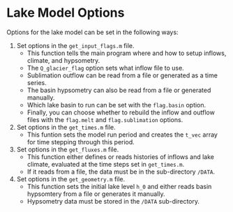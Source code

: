 # Lake Model Options

Options for the lake model can be set in the following ways:

1. Set options in the `get_input_flags.m` file. 
    - This function tells the main program where and how to setup inflows, climate, and hypsometry.
    - The `Q_glacier_flag` option sets what inflow file to use.
    - Sublimation outflow can be read from a file or generated as a time series.
    - The basin hypsometry can also be read from a file or generated manually.
    - Which lake basin to run can be set with the `flag.basin` option.
    - Finally, you can choose whether to rebuild the inflow and outflow files with the `flag.melt` and `flag.sublimation` options.
2. Set options in the `get_times.m` file.
    - This funtion sets the model run period and creates the `t_vec` array for time stepping through this period.
3. Set options in the `get_fluxes.m` file.
    - This function either defines or reads histories of inflows and lake climate, evaluated at the time steps set in `get_times.m`.
    - If it reads from a file, the data must be in the sub-directory `/DATA`.
4. Set options in the `get_geometry.m` file.
    - This function sets the initial lake level `h_0` and either reads basin hypsomtery from a file or generates it manually.
    - Hypsometry data must be stored in the `/DATA` sub-directory.
